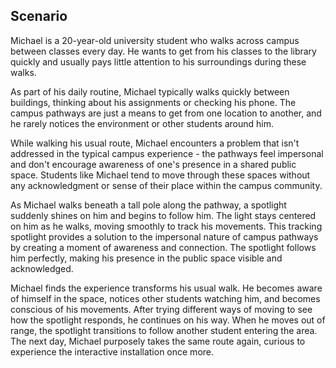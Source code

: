 ## Scenario



Michael is a 20-year-old university student who walks across campus between classes every day. He wants to get from his classes to the library quickly and usually pays little attention to his surroundings during these walks.

As part of his daily routine, Michael typically walks quickly between buildings, thinking about his assignments or checking his phone. The campus pathways are just a means to get from one location to another, and he rarely notices the environment or other students around him.

While walking his usual route, Michael encounters a problem that isn't addressed in the typical campus experience - the pathways feel impersonal and don't encourage awareness of one's presence in a shared public space. Students like Michael tend to move through these spaces without any acknowledgment or sense of their place within the campus community.

As Michael walks beneath a tall pole along the pathway, a spotlight suddenly shines on him and begins to follow him. The light stays centered on him as he walks, moving smoothly to track his movements. This tracking spotlight provides a solution to the impersonal nature of campus pathways by creating a moment of awareness and connection. The spotlight follows him perfectly, making his presence in the public space visible and acknowledged.

Michael finds the experience transforms his usual walk. He becomes aware of himself in the space, notices other students watching him, and becomes conscious of his movements. After trying different ways of moving to see how the spotlight responds, he continues on his way. When he moves out of range, the spotlight transitions to follow another student entering the area. The next day, Michael purposely takes the same route again, curious to experience the interactive installation once more.

